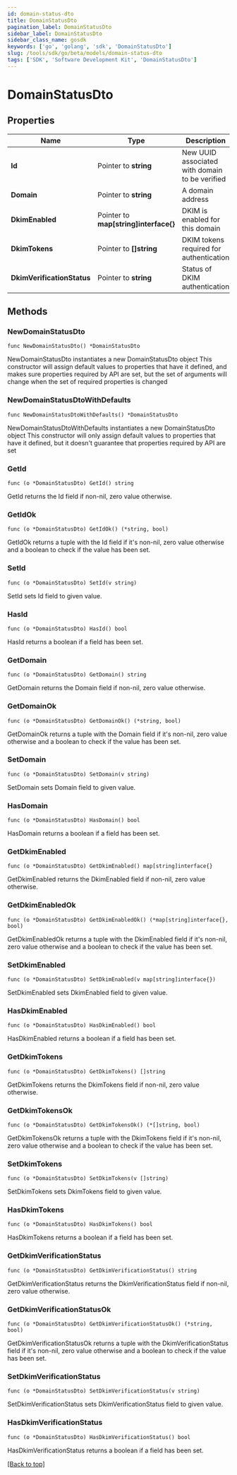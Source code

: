 ```yaml
---
id: domain-status-dto
title: DomainStatusDto
pagination_label: DomainStatusDto
sidebar_label: DomainStatusDto
sidebar_class_name: gosdk
keywords: ['go', 'golang', 'sdk', 'DomainStatusDto'] 
slug: /tools/sdk/go/beta/models/domain-status-dto
tags: ['SDK', 'Software Development Kit', 'DomainStatusDto']
---
```


# DomainStatusDto

## Properties

Name | Type | Description | Notes
------------ | ------------- | ------------- | -------------
**Id** | Pointer to **string** | New UUID associated with domain to be verified | [optional] 
**Domain** | Pointer to **string** | A domain address | [optional] 
**DkimEnabled** | Pointer to **map[string]interface{}** | DKIM is enabled for this domain | [optional] [default to false]
**DkimTokens** | Pointer to **[]string** | DKIM tokens required for authentication | [optional] 
**DkimVerificationStatus** | Pointer to **string** | Status of DKIM authentication | [optional] 

## Methods

### NewDomainStatusDto

`func NewDomainStatusDto() *DomainStatusDto`

NewDomainStatusDto instantiates a new DomainStatusDto object
This constructor will assign default values to properties that have it defined,
and makes sure properties required by API are set, but the set of arguments
will change when the set of required properties is changed

### NewDomainStatusDtoWithDefaults

`func NewDomainStatusDtoWithDefaults() *DomainStatusDto`

NewDomainStatusDtoWithDefaults instantiates a new DomainStatusDto object
This constructor will only assign default values to properties that have it defined,
but it doesn't guarantee that properties required by API are set

### GetId

`func (o *DomainStatusDto) GetId() string`

GetId returns the Id field if non-nil, zero value otherwise.

### GetIdOk

`func (o *DomainStatusDto) GetIdOk() (*string, bool)`

GetIdOk returns a tuple with the Id field if it's non-nil, zero value otherwise
and a boolean to check if the value has been set.

### SetId

`func (o *DomainStatusDto) SetId(v string)`

SetId sets Id field to given value.

### HasId

`func (o *DomainStatusDto) HasId() bool`

HasId returns a boolean if a field has been set.

### GetDomain

`func (o *DomainStatusDto) GetDomain() string`

GetDomain returns the Domain field if non-nil, zero value otherwise.

### GetDomainOk

`func (o *DomainStatusDto) GetDomainOk() (*string, bool)`

GetDomainOk returns a tuple with the Domain field if it's non-nil, zero value otherwise
and a boolean to check if the value has been set.

### SetDomain

`func (o *DomainStatusDto) SetDomain(v string)`

SetDomain sets Domain field to given value.

### HasDomain

`func (o *DomainStatusDto) HasDomain() bool`

HasDomain returns a boolean if a field has been set.

### GetDkimEnabled

`func (o *DomainStatusDto) GetDkimEnabled() map[string]interface{}`

GetDkimEnabled returns the DkimEnabled field if non-nil, zero value otherwise.

### GetDkimEnabledOk

`func (o *DomainStatusDto) GetDkimEnabledOk() (*map[string]interface{}, bool)`

GetDkimEnabledOk returns a tuple with the DkimEnabled field if it's non-nil, zero value otherwise
and a boolean to check if the value has been set.

### SetDkimEnabled

`func (o *DomainStatusDto) SetDkimEnabled(v map[string]interface{})`

SetDkimEnabled sets DkimEnabled field to given value.

### HasDkimEnabled

`func (o *DomainStatusDto) HasDkimEnabled() bool`

HasDkimEnabled returns a boolean if a field has been set.

### GetDkimTokens

`func (o *DomainStatusDto) GetDkimTokens() []string`

GetDkimTokens returns the DkimTokens field if non-nil, zero value otherwise.

### GetDkimTokensOk

`func (o *DomainStatusDto) GetDkimTokensOk() (*[]string, bool)`

GetDkimTokensOk returns a tuple with the DkimTokens field if it's non-nil, zero value otherwise
and a boolean to check if the value has been set.

### SetDkimTokens

`func (o *DomainStatusDto) SetDkimTokens(v []string)`

SetDkimTokens sets DkimTokens field to given value.

### HasDkimTokens

`func (o *DomainStatusDto) HasDkimTokens() bool`

HasDkimTokens returns a boolean if a field has been set.

### GetDkimVerificationStatus

`func (o *DomainStatusDto) GetDkimVerificationStatus() string`

GetDkimVerificationStatus returns the DkimVerificationStatus field if non-nil, zero value otherwise.

### GetDkimVerificationStatusOk

`func (o *DomainStatusDto) GetDkimVerificationStatusOk() (*string, bool)`

GetDkimVerificationStatusOk returns a tuple with the DkimVerificationStatus field if it's non-nil, zero value otherwise
and a boolean to check if the value has been set.

### SetDkimVerificationStatus

`func (o *DomainStatusDto) SetDkimVerificationStatus(v string)`

SetDkimVerificationStatus sets DkimVerificationStatus field to given value.

### HasDkimVerificationStatus

`func (o *DomainStatusDto) HasDkimVerificationStatus() bool`

HasDkimVerificationStatus returns a boolean if a field has been set.


[[Back to top]](#) 



